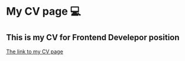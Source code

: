 # My CV page 💻
## This is my CV for Frontend Develepor position
[The link to my CV page](https://vikamnv.github.io/CV/)
